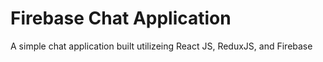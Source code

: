 # Firebase Chat Application 

A simple chat application built utilizeing React JS, ReduxJS, and Firebase
